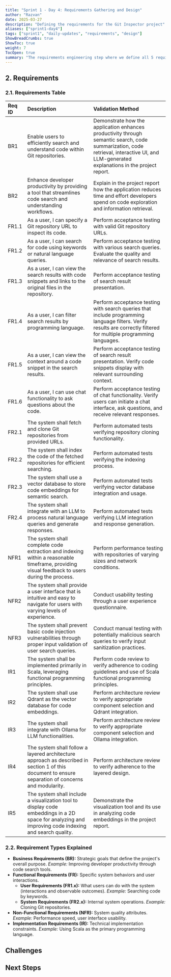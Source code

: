 ```yaml
---
title: "Sprint 1 - Day 4: Requirements Gathering and Design"
author: "Razvan"
date: 2025-03-27
description: "Defining the requirements for the Git Inspector project"
aliases: ["sprint1-day4"]
tags: ["sprint1", "daily-updates", "requirements", "design"]
ShowBreadCrumbs: true
ShowToc: true
weight: 7
TocOpen: true
summary: "The requirements engineering step where we define all 5 requirement types: Business, Functional (user and system), Non-Functional, Implementation."
---
```


## 2. Requirements

### 2.1. Requirements Table

| Req ID | Description                                                                                                                                          | Validation Method                                                                                                                                                                        |
| :----- | :--------------------------------------------------------------------------------------------------------------------------------------------------- | :--------------------------------------------------------------------------------------------------------------------------------------------------------------------------------------- |
| BR1    | Enable users to efficiently search and understand code within Git repositories.                                                                      | Demonstrate how the application enhances productivity through semantic search, code summarization, code retrieval, interactive UI, and LLM-generated explanations in the project report. |
| BR2    | Enhance developer productivity by providing a tool that streamlines code search and understanding workflows.                                         | Explain in the project report how the application reduces time and effort developers spend on code exploration and information retrieval.                                                |
| FR1.1  | As a user, I can specify a Git repository URL to inspect its code.                                                                                   | Perform acceptance testing with valid Git repository URLs.                                                                                                                               |
| FR1.2  | As a user, I can search for code using keywords or natural language queries.                                                                         | Perform acceptance testing with various search queries. Evaluate the quality and relevance of search results.                                                                            |
| FR1.3  | As a user, I can view the search results with code snippets and links to the original files in the repository.                                       | Perform acceptance testing of search result presentation.                                                                                                                                |
| FR1.4  | As a user, I can filter search results by programming language.                                                                                      | Perform acceptance testing with search queries that include programming language filters. Verify results are correctly filtered for multiple programming languages.                      |
| FR1.5  | As a user, I can view the context around a code snippet in the search results.                                                                       | Perform acceptance testing of search result presentation. Verify code snippets display with relevant surrounding context.                                                                |
| FR1.6  | As a user, I can use chat functionality to ask questions about the code.                                                                             | Perform acceptance testing of chat functionality. Verify users can initiate a chat interface, ask questions, and receive relevant responses.                                             |
| FR2.1  | The system shall fetch and clone Git repositories from provided URLs.                                                                                | Perform automated tests verifying repository cloning functionality.                                                                                                                      |
| FR2.2  | The system shall index the code of the fetched repositories for efficient searching.                                                                 | Perform automated tests verifying the indexing process.                                                                                                                                  |
| FR2.3  | The system shall use a vector database to store code embeddings for semantic search.                                                                 | Perform automated tests verifying vector database integration and usage.                                                                                                                 |
| FR2.4  | The system shall integrate with an LLM to process natural language queries and generate responses.                                                   | Perform automated tests verifying LLM integration and response generation.                                                                                                               |
| NFR1   | The system shall complete code extraction and indexing within a reasonable timeframe, providing visual feedback to users during the process.         | Perform performance testing with repositories of varying sizes and network conditions.                                                                                                   |
| NFR2   | The system shall provide a user interface that is intuitive and easy to navigate for users with varying levels of experience.                        | Conduct usability testing through a user experience questionnaire.                                                                                                                       |
| NFR3   | The system shall prevent basic code injection vulnerabilities through proper input validation of user search queries.                                | Conduct manual testing with potentially malicious search queries to verify input sanitization practices.                                                                                 |
| IR1    | The system shall be implemented primarily in Scala, leveraging functional programming principles.                                                    | Perform code review to verify adherence to coding guidelines and use of Scala functional programming principles.                                                                         |
| IR2    | The system shall use Qdrant as the vector database for code embeddings.                                                                              | Perform architecture review to verify appropriate component selection and Qdrant integration.                                                                                            |
| IR3    | The system shall integrate with Ollama for LLM functionalities.                                                                                      | Perform architecture review to verify appropriate component selection and Ollama integration.                                                                                            |
| IR4    | The system shall follow a layered architecture approach as described in section 1 of this document to ensure separation of concerns and modularity.  | Perform architecture review to verify adherence to the layered design.                                                                                                                   |
| IR5    | The system shall include a visualization tool to display code embeddings in a 2D space for analyzing and improving code indexing and search quality. | Demonstrate the visualization tool and its use in analyzing code embeddings in the project report.                                                                                       |



### 2.2. Requirement Types Explained

*   **Business Requirements (BR):** Strategic goals that define the project's overall purpose. *Example:* Improving developer productivity through code search tools.
*   **Functional Requirements (FR):** Specific system behaviors and user interactions.
    *   **User Requirements (FR1.x):** What users can do with the system (interactions and observable outcomes). *Example:* Searching code by keywords.
    *   **System Requirements (FR2.x):** Internal system operations. *Example:* Cloning Git repositories.
*   **Non-Functional Requirements (NFR):** System quality attributes. *Example:* Performance speed, user interface usability.
*   **Implementation Requirements (IR):** Technical implementation constraints. *Example:* Using Scala as the primary programming language.

## Challenges

## Next Steps
